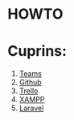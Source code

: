 # HOWTO

# Cuprins:

1. <a href=https://github.com/A4IP2018/HomeworkManager/wiki/Teams>Teams</a>
2. <a href=https://github.com/A4IP2018/HomeworkManager/wiki/GitHub>Github</a>
3. <a href=https://github.com/A4IP2018/HomeworkManager/wiki/Trello>Trello</a>
4. <a href=https://github.com/A4IP2018/HomeworkManager/wiki/XAMPP>XAMPP</a>
5. <a href=https://github.com/A4IP2018/HomeworkManager/wiki/Laravel>Laravel</a>




